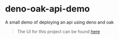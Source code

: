 # deno-oak-api-demo
A small demo of deploying an api using deno and oak
> The UI for this project can be found [here](https://github.com/tiwaojo-school/deno-oak-api-demo)
